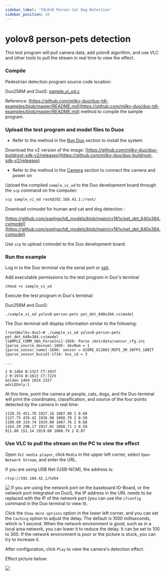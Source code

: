 ```yaml
---
sidebar_label: 'YOLOv8 Person Cat Dog Detection'
sidebar_position: 20
---
```


# yolov8 person-pets detection

This test program will pull camera data, add yolov8 algorithm, and use VLC and other tools to pull the stream in real time to view the effect.

### Compile

Pedestrian detection program source code location:

Duo256M and DuoS: [sample_vi_od.c](https://github.com/milkv-duo/duo-tdl-examples/blob/master/sample_vi_od/sample_vi_od.c)

Reference: [https://github.com/milkv-duo/duo-tdl-examples/blob/master/README.md](https://github.com/milkv-duo/duo-tdl-examples/blob/master/README.md) method to compile the sample program.

### Upload the test program and model files to Duos

- Refer to the method in the [Run Duo](https://milkv.io/zh/docs/duo/getting-started/boot) section to install the system

Download the v2 version of the image: [https://github.com/milkv-duo/duo-buildroot-sdk-v2/releases](https://github.com/milkv-duo/duo-buildroot-sdk-v2/releases)

- Refer to the method in the [Camera](https://milkv.io/zh/docs/duo/camera/gc2083) section to connect the camera and power on

Upload the compiled `sample_vi_od` to the Duo development board through the `scp` command on the computer:

```bash
scp sample_vi_od root@192.168.42.1:/root/
```

Download cvimodel for human and cat and dog detection :

[https://github.com/sophgo/tdl_models/blob/main/cv181x/pet_det_640x384.cvimodel](https://github.com/sophgo/tdl_models/blob/main/cv181x/pet_det_640x384.cvimodel)

Use `scp` to upload cvimodel to the Duo development board.

### Run the example

Log in to the Duo terminal via the serial port or [ssh](https://milkv.io/docs/duo/getting-started/setup#ssh).

Add executable permissions to the test program in Duo's terminal
```
chmod +x sample_vi_od
```
Execute the test program in Duo's terminal:

Duo256M and DuoS:
```
./sample_vi_od yolov8-person-pets pet_det_640x384.cvimodel
```

The Duo terminal will display information similar to the following:
```
[root@milkv-duo]~# ./sample_vi_od yolov8-person-pets pet_det_640x384.cvimodel
[SAMPLE_COMM_SNS_ParseIni]-1950: Parse /mnt/data/sensor_cfg.ini
[parse_source_devnum]-1605: devNum = 1
[parse_sensor_name]-1686: sensor = GCORE_GC2083_MIPI_2M_30FPS_10BIT
[parse_sensor_busid]-1714: bus_id = 3

...

1 R:1464 B:2327 CT:3937
2 R:1974 B:1613 CT:7225
Golden 1464 1024 2327
wdrLEOnly:1

```

At this time, point the camera at people, cats, dogs, and the Duo terminal will print the coordinates, classification, and source of the four points detected by the camera in real time:

```
1120.35 451.70 1917.16 1067.80 2 0.68
1127.75 429.42 1916.98 1068.79 2 0.50
1198.89 319.74 1919.00 1067.76 2 0.68
1163.29 290.17 1917.01 1068.71 2 0.59
911.80 151.14 1919.00 1068.79 2 0.87
```

### Use VLC to pull the stream on the PC to view the effect

Open `VLC media player`, click `Media` in the upper left corner, select `Open Network Stream`, and enter the URL.

If you are using USB Net (USB-NCM), the address is:
```
rtsp://192.168.42.1/h264
```

<Image src='/docs/duo/duo-vlc-stream-setup.jpg' minWidth='40%' maxWidth='60%' align='left' />

If you are using the network port on the baseboard IO-Board, or the network port integrated on DuoS, the IP address in the URL needs to be replaced with the IP of the network port (you can use the `ifconfig` command in the Duo terminal to view it).

Click the `Show more options` option in the lower left corner, and you can set the `Caching` option to adjust the delay. The default is 1000 milliseconds, which is 1 second. When the network environment is good, such as in a local area network, you can lower it to reduce the delay. It can be set to 100 to 300. If the network environment is poor or the picture is stuck, you can try to increase it.

After configuration, click `Play` to view the camera's detection effect.

Effect picture below:

<Image src='/docs/duo/tdl-sdk/duos-yolov8-person-pets-detection.webp' minWidth='40%' maxWidth='60%' align='left' />
